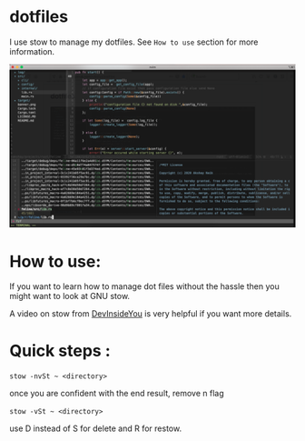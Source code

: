 # dotfiles

I use stow to manage my dotfiles. See `How to use` section for more information.



![A screenshot of the dotfiles setup](screenshot.png)


# How to use:  

If you want to learn how to manage dot files without the hassle then you might want to look at GNU stow.

A video on stow from [DevInsideYou](https://youtu.be/CFzEuBGPPPg) is very helpful if you want more details.

# Quick steps :

   `stow -nvSt ~ <directory>`

once you are confident with the end result, remove n flag

   `stow -vSt ~ <directory>`

use D instead of S for delete and R for restow.



